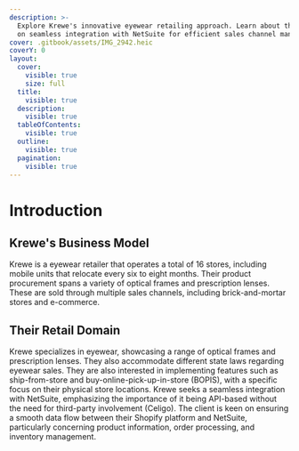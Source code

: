 ```yaml
---
description: >-
  Explore Krewe's innovative eyewear retailing approach. Learn about their focus
  on seamless integration with NetSuite for efficient sales channel management.
cover: .gitbook/assets/IMG_2942.heic
coverY: 0
layout:
  cover:
    visible: true
    size: full
  title:
    visible: true
  description:
    visible: true
  tableOfContents:
    visible: true
  outline:
    visible: true
  pagination:
    visible: true
---
```


# Introduction

## Krewe's Business Model

Krewe is a eyewear retailer that operates a total of 16 stores, including mobile units that relocate every six to eight months. Their product procurement spans a variety of optical frames and prescription lenses. These are sold through multiple sales channels, including brick-and-mortar stores and e-commerce.

## Their Retail Domain

Krewe specializes in eyewear, showcasing a range of optical frames and prescription lenses. They also accommodate different state laws regarding eyewear sales. They are also interested in implementing features such as ship-from-store and buy-online-pick-up-in-store (BOPIS), with a specific focus on their physical store locations. Krewe seeks a seamless integration with NetSuite, emphasizing the importance of it being API-based without the need for third-party involvement (Celigo). The client is keen on ensuring a smooth data flow between their Shopify platform and NetSuite, particularly concerning product information, order processing, and inventory management.
